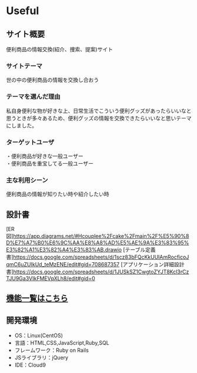 # Useful

## サイト概要
便利商品の情報交換(紹介、捜索、提案)サイト

### サイトテーマ
世の中の便利商品の情報を交換し合おう

### テーマを選んだ理由
私自身便利な物が好きな上、日常生活でこういう便利グッズがあったらいいなと思うときが多々あるため、便利グッズの情報を交換できたらいいなと思いテーマにしました。

### ターゲットユーザ
・便利商品が好きな一般ユーザー  
・便利商品を重宝してる一般ユーザー

### 主な利用シーン
便利商品の情報が知りたい時や紹介したい時

## 設計書
[ER図]https://app.diagrams.net/#Hcouplee%2Fcake%2Fmain%2F%E5%90%8D%E7%A7%B0%E6%9C%AA%E8%A8%AD%E5%AE%9A%E3%83%95%E3%82%A1%E3%82%A4%E3%83%AB.drawio
[テーブル定義書]https://docs.google.com/spreadsheets/d/1scz83bFQcKkUUlAmRocficoJqmC6uZUIkUd_teMzENE/edit#gid=708687357
[アプリケーション詳細設計書]https://docs.google.com/spreadsheets/d/1JUSkSZ1CwgtoZYJT8Kcl3rCzTJU9Ga3VIkFMEVpXLh8/edit#gid=0

## [機能一覧はこちら](https://docs.google.com/spreadsheets/d/1QrwdTC9v8cvQZskshNr8ujW201cEfJe9HA6zmzXJ8bg/edit#gid=0)

## 開発環境
- OS：Linux(CentOS)
- 言語：HTML,CSS,JavaScript,Ruby,SQL
- フレームワーク：Ruby on Rails
- JSライブラリ：jQuery
- IDE：Cloud9

